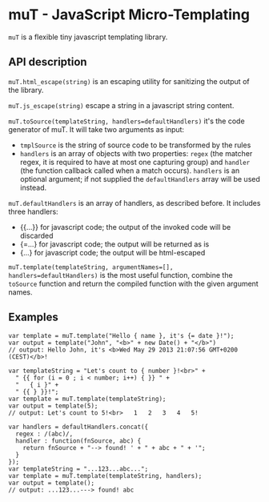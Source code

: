 muT - JavaScript Micro-Templating
=================================

```muT``` is a flexible tiny javascript templating library.

API description
---------------

```muT.html_escape(string)``` is an escaping utility for sanitizing the output
of the library.

```muT.js_escape(string)``` escape a string in a javascript string content.

```muT.toSource(templateString, handlers=defaultHandlers)``` it's the code
generator of muT. It will take two arguments as input:

* ```tmplSource``` is the string of source code to be transformed by the rules
* ```handlers``` is an array of objects with two properties: ```regex``` (the
  matcher regex, it is required to have at most one capturing group) and
  ```handler``` (the function callback called when a match occurs).
  ```handlers``` is an optional argument; if not supplied the
  ```defaultHandlers``` array will be used instead.

```muT.defaultHandlers``` is an array of handlers, as described before. It
includes three handlers:

* {{...}} for javascript code; the output of the invoked code will be discarded
* {=...} for javascript code; the output will be returned as is
* {...} for javascript code; the output will be html-escaped

```muT.template(templateString, argumentNames=[], handlers=defaultHandlers)```
is the most useful function, combine the ```toSource``` function and return the
compiled function with the given argument names.

Examples
--------

```
var template = muT.template("Hello { name }, it's {= date }!");
var output = template("John", "<b>" + new Date() + "</b>")
// output: Hello John, it's <b>Wed May 29 2013 21:07:56 GMT+0200 (CEST)</b>!
```

```
var templateString = "Let's count to { number }!<br>" +
  " {{ for (i = 0 ; i < number; i++) { }} " +
  "   { i }" +
  " {{ } }}!";
var template = muT.template(templateString);
var output = template(5);
// output: Let's count to 5!<br>   1   2   3   4   5!
````

```
var handlers = defaultHandlers.concat({
  regex : /(abc)/,
  handler : function(fnSource, abc) {
    return fnSource + "--> found! ' + " + abc + " + '";
  }
});
var templateString = "...123...abc...";
var template = muT.template(templateString, handlers);
var output = template();
// output: ...123...---> found! abc
```

